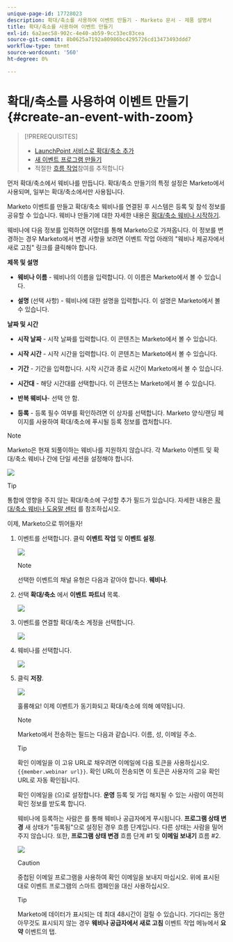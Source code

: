```yaml
---
unique-page-id: 17728023
description: 확대/축소를 사용하여 이벤트 만들기 - Marketo 문서 - 제품 설명서
title: 확대/축소를 사용하여 이벤트 만들기
exl-id: 6a2aec58-902c-4e40-ab59-9cc33ec83cea
source-git-commit: 8b0625a7192a80986bc4295726cd13473493ddd7
workflow-type: tm+mt
source-wordcount: '560'
ht-degree: 0%

---
```


# 확대/축소를 사용하여 이벤트 만들기 {#create-an-event-with-zoom}

>[!PREREQUISITES]
>
>* [LaunchPoint 서비스로 확대/축소 추가](/help/marketo/product-docs/administration/additional-integrations/add-zoom-as-a-launchpoint-service.md)
>* [새 이벤트 프로그램 만들기](/help/marketo/product-docs/demand-generation/events/understanding-events/create-a-new-event-program.md)
>* 적절한 [흐름 작업](/help/marketo/product-docs/core-marketo-concepts/smart-campaigns/flow-actions/add-a-flow-step-to-a-smart-campaign.md)참여를 추적합니다


먼저 확대/축소에서 웨비나를 만듭니다. 확대/축소 만들기의 특정 설정은 Marketo에서 사용되며, 일부는 확대/축소에서만 사용됩니다.

Marketo 이벤트를 만들고 확대/축소 웨비나를 연결된 후 시스템은 등록 및 참석 정보를 공유할 수 있습니다. 웨비나 만들기에 대한 자세한 내용은  [확대/축소 웨비나 시작하기](https://support.zoom.us/hc/en-us/articles/200917029-Getting-Started-With-Webinar).

웨비나에 다음 정보를 입력하면 어댑터를 통해 Marketo으로 가져옵니다. 이 정보를 변경하는 경우 Marketo에서 변경 사항을 보려면 이벤트 작업 아래의 &quot;웨비나 제공자에서 새로 고침&quot; 링크를 클릭해야 합니다.

**제목 및 설명**

* **웨비나 이름** - 웨비나의 이름을 입력합니다. 이 이름은 Marketo에서 볼 수 있습니다.

* **설명** (선택 사항) - 웨비나에 대한 설명을 입력합니다. 이 설명은 Marketo에서 볼 수 있습니다.

**날짜 및 시간**

* **시작 날짜** - 시작 날짜를 입력합니다. 이 콘텐츠는 Marketo에서 볼 수 있습니다.

* **시작 시간** - 시작 시간을 입력합니다. 이 콘텐츠는 Marketo에서 볼 수 있습니다.

* **기간** - 기간을 입력합니다. 시작 시간과 종료 시간이 Marketo에서 볼 수 있습니다.

* **시간대** - 해당 시간대를 선택합니다. 이 콘텐츠는 Marketo에서 볼 수 있습니다.

* **반복 웨비나**- 선택 안 함.

* **등록** - 등록 필수 여부를 확인하려면 이 상자를 선택합니다. Marketo 양식/랜딩 페이지를 사용하여 확대/축소에 푸시될 등록 정보를 캡처합니다.

>[!NOTE]
>
>Marketo은 현재 되풀이하는 웨비나를 지원하지 않습니다. 각 Marketo 이벤트 및 확대/축소 웨비나 간에 단일 세션을 설정해야 합니다.

![](assets/overview2.png)

>[!TIP]
>
>통합에 영향을 주지 않는 확대/축소에 구성할 추가 필드가 있습니다. 자세한 내용은 [확대/축소 웨비나 도움말 센터](https://support.zoom.us/hc/en-us/sections/200324965-Video-Webinar) 를 참조하십시오.

이제, Marketo으로 뛰어들자!

1. 이벤트를 선택합니다. 클릭 **이벤트 작업** 및 **이벤트 설정**.

   ![](assets/image2015-5-14-14-3a53-3a10-1.png)

   >[!NOTE]
   >
   >선택한 이벤트의 채널 유형은 다음과 같아야 합니다. **웨비나**.

1. 선택 **확대/축소** 에서 **이벤트** **파트너** 목록.

   ![](assets/eventsettings1.png)

1. 이벤트를 연결할 확대/축소 계정을 선택합니다.

   ![](assets/selectaccount.png)

1. 웨비나를 선택합니다.

   ![](assets/selectevent.png)

1. 클릭 **저장**.

   ![](assets/eventsettingssave.png)

   훌륭해요! 이제 이벤트가 동기화되고 확대/축소에 의해 예약됩니다.

   >[!NOTE]
   >
   >Marketo에서 전송하는 필드는 다음과 같습니다. 이름, 성, 이메일 주소.

   >[!TIP]
   >
   >확인 이메일을 이 고유 URL로 채우려면 이메일에 다음 토큰을 사용하십시오. `{{member.webinar url}}`. 확인 URL이 전송되면 이 토큰은 사용자의 고유 확인 URL로 자동 확인됩니다.
   >
   >확인 이메일을 (으)로 설정합니다. **운영** 등록 및 가입 해지될 수 있는 사람이 여전히 확인 정보를 받도록 합니다.

   웨비나에 등록하는 사람은 를 통해 웨비나 공급자에게 푸시됩니다. **프로그램 상태 변경** 새 상태가 &quot;등록됨&quot;으로 설정된 경우 흐름 단계입니다. 다른 상태는 사람을 밀어주지 않습니다. 또한, **프로그램 상태 변경** 흐름 단계 #1 및 **이메일 보내기** 흐름 #2.

   ![](assets/goto-webinar-1.png)

   >[!CAUTION]
   >
   >중첩된 이메일 프로그램을 사용하여 확인 이메일을 보내지 마십시오. 위에 표시된 대로 이벤트 프로그램의 스마트 캠페인을 대신 사용하십시오.

   >[!TIP]
   >
   >Marketo에 데이터가 표시되는 데 최대 48시간이 걸릴 수 있습니다. 기다리는 동안 아무것도 표시되지 않는 경우 **웨비나 공급자에서 새로 고침** 이벤트 작업 메뉴에서 **요약** 이벤트의 탭.
